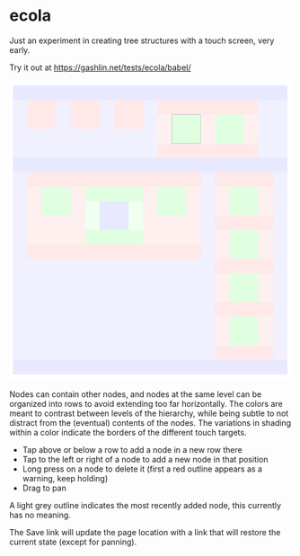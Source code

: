 # ecola
Just an experiment in creating tree structures with a touch screen, very early.

Try it out at https://gashlin.net/tests/ecola/babel/

![ecola in action, colored rectangles](/ecola-screen.png?raw=true)

Nodes can contain other nodes, and nodes at the same level can be organized into rows to avoid extending too far horizontally. The colors are meant to contrast between levels of the hierarchy, while being subtle to not distract from the (eventual) contents of the nodes.  The variations in shading within a color indicate the borders of the different touch targets.

* Tap above or below a row to add a node in a new row there
* Tap to the left or right of a node to add a new node in that position
* Long press on a node to delete it (first a red outline appears as a warning, keep holding)
* Drag to pan

A light grey outline indicates the most recently added node, this currently has no meaning.

The Save link will update the page location with a link that will restore the
current state (except for panning).
